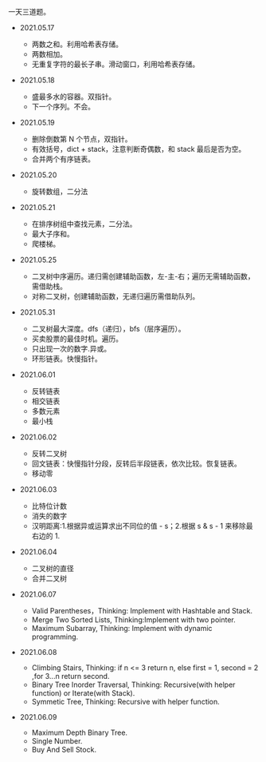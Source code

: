 一天三道题。

* 2021.05.17
  * 两数之和。利用哈希表存储。
  * 两数相加。
  * 无重复字符的最长子串。滑动窗口，利用哈希表存储。


* 2021.05.18
  * 盛最多水的容器。双指针。
  * 下一个序列。不会。

* 2021.05.19
  * 删除倒数第 N 个节点，双指针。
  * 有效括号，dict + stack，注意判断奇偶数，和 stack 最后是否为空。
  * 合并两个有序链表。


* 2021.05.20
  * 旋转数组，二分法

* 2021.05.21
  * 在排序树组中查找元素，二分法。
  * 最大子序和。
  * 爬楼梯。

* 2021.05.25
  * 二叉树中序遍历。递归需创建辅助函数，左-主-右；遍历无需辅助函数，需借助栈。
  * 对称二叉树，创建辅助函数，无递归遍历需借助队列。

* 2021.05.31
  * 二叉树最大深度。dfs（递归），bfs（层序遍历）。
  * 买卖股票的最佳时机。遍历。
  * 只出现一次的数字.异或。
  * 环形链表。快慢指针。

* 2021.06.01
  * 反转链表
  * 相交链表
  * 多数元素
  * 最小栈
* 2021.06.02
  * 反转二叉树
  * 回文链表：快慢指针分段，反转后半段链表，依次比较。恢复链表。
  * 移动零
* 2021.06.03
  * 比特位计数
  * 消失的数字
  * 汉明距离:1.根据异或运算求出不同位的值 - s；2.根据 s & s - 1 来移除最右边的 1.
* 2021.06.04
  * 二叉树的直径
  * 合并二叉树
* 2021.06.07
  * Valid Parentheses，Thinking: Implement with Hashtable and Stack.
  * Merge Two Sorted Lists, Thinking:Implement with two pointer.
  * Maximum Subarray, Thinking: Implement with dynamic programming.
* 2021.06.08
  * Climbing Stairs, Thinking: if n <= 3 return n, else first = 1, second = 2 ,for 3...n return second.
  * Binary Tree Inorder Traversal, Thinking: Recursive(with helper function) or Iterate(with Stack).
  * Symmetic Tree, Thinking: Recursive with helper function.
* 2021.06.09
  * Maximum Depth Binary Tree.
  * Single Number.
  * Buy And Sell Stock.
